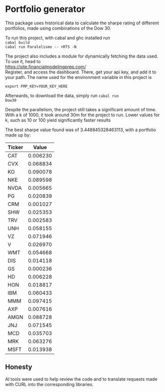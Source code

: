 # Portfolio generator

This package uses historical data to calculate the sharpe rating of different portfolios, made using combinations of the Dow 30.

To run this project, with cabal and ghc installed run  
<code>cabal build</code>  
<code>cabal run Paralelismo -- +RTS -N</code> 

The project also includes a module for dynamically fetching the data used. To use it, head to  
https://site.financialmodelingprep.com/  
Register, and access the dashboard. There, get your api key, and add it to your path. The name used for the environment variable in this project is 

<code>export FMP_KEY=YOUR_KEY_HERE </code>  

Afterwards, to download the data, simply run 
<code>cabal run Dow30</code>  



Despite the parallelism, the project still takes a significant amount of time. With a k of 1000, it took around 30m for the project to run.
Lower values for k, such as 10 or 100 yield significantly faster results

The best sharpe value found was of 3.448845328463113, with a portfolio made up by:

| Ticker | Value    |
| ------ | -------- |
| CAT    | 0.006230 |
| CVX    | 0.068834 |
| KO     | 0.090078 |
| NKE    | 0.089598 |
| NVDA   | 0.005665 |
| PG     | 0.020839 |
| CRM    | 0.001027 |
| SHW    | 0.025353 |
| TRV    | 0.002583 |
| UNH    | 0.058155 |
| VZ     | 0.071946 |
| V      | 0.026970 |
| WMT    | 0.054668 |
| DIS    | 0.014118 |
| GS     | 0.000236 |
| HD     | 0.006228 |
| HON    | 0.018817 |
| IBM    | 0.060433 |
| MMM    | 0.097415 |
| AXP    | 0.007616 |
| AMGN   | 0.088728 |
| JNJ    | 0.071545 |
| MCD    | 0.035703 |
| MRK    | 0.063276 |
| MSFT   | 0.013938 |

## Honesty
AI tools were used to help review the code and to translate requests made with CURL into the corresponding libraries.
